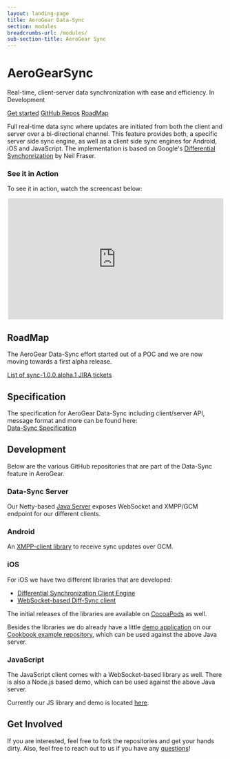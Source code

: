 ```yaml
---
layout: landing-page
title: AeroGear Data-Sync
section: modules
breadcrumbs-url: /modules/
sub-section-title: AeroGear Sync
---
```


  <h1><i class="fa fa-refresh"></i> AeroGear<strong>Sync</strong></h1>
  <p class="alt">Real-time, client-server data synchronization with ease and efficiency. <span class="label label-warning">In Development</span></p>

  <p>
    <a href="/getstarted/downloads/" class="btn btn-primary-inverse btn-lg"><i class="fa fa-hand-o-right"></i> Get started</a>
    <a href="https://github.com/aerogear/?query=sync" class="btn btn-primary btn-sm"><i class="fa fa-github-alt"></i> GitHub Repos</a>
    <a href="/docs/planning/" class="btn btn-primary btn-sm"><i class="fa fa-road"></i> RoadMap</a>
  </p>


Full real-time data sync where updates are initiated from both the client and server over a bi-directional channel. This feature provides both, a specific server side sync engine, as well as a client side sync engines for Android, iOS and JavaScript. The implementation is based on Google's [Differential Synchonrization](http://research.google.com/pubs/pub35605.html) by Neil Fraser.


<h3 id="sync-in-action">See it in Action</h3>

<p>To see it in action, watch the screencast below:</p>
<p><center>
	<iframe src="https://player.vimeo.com/video/121332828" width="500" height="281" frameborder="0" webkitallowfullscreen mozallowfullscreen allowfullscreen></iframe>
</center></p>

<h2 id="roadmap"><i class="fa fa-road"></i> RoadMap</h2>

The AeroGear Data-Sync effort started out of a POC and we are now moving towards a first alpha release. 

[List of sync-1.0.0.alpha.1 JIRA tickets](https://issues.jboss.org/issues/?filter=12323088)


<h2 id="spec"><i class="fa fa-book"></i> Specification</h2>

The specification for AeroGear Data-Sync including client/server API, message format and more can be found here:  
[Data-Sync Specification](../docs/specs/aerogear-data-sync)


<h2 id="development"><i class="fa fa-flask"></i> Development</h2>

Below are the various GitHub repositories that are part of the Data-Sync feature in AeroGear.


<h3 id="data-sync-server"><i class="fa fa-server"></i> Data-Sync Server</h3>

Our Netty-based [Java Server](https://github.com/aerogear/aerogear-sync-server) exposes WebSocket and XMPP/GCM endpoint for our different clients.


<h3 id="android"><i class="fa fa-android"></i> Android</h3>

An [XMPP-client library](https://github.com/aerogear/aerogear-android-sync) to receive sync updates over GCM.



<h3 id="ios"><i class="fa fa-apple"></i> iOS</h3>

For iOS we have two different libraries that are developed:

* [Differential Synchronization Client Engine](https://github.com/aerogear/aerogear-ios-sync)
* [WebSocket-based Diff-Sync client](https://github.com/aerogear/aerogear-ios-sync-client)

The initial releases of the libraries are available on [CocoaPods](http://cocoapods.org/?q=AeroGearSync) as well.

Besides the libraries we do already have a little [demo application](https://github.com/aerogear/aerogear-ios-cookbook/tree/master/Jedi) on our [Cookbook example repository](https://github.com/aerogear/aerogear-ios-cookbook#), which can be used against the above Java server.



<h3 id="javascript"><i class="fa fa-html5"></i> JavaScript</h3>

The JavaScript client comes with a WebSocket-based library as well. There is also a Node.js based demo, which can be used against the above Java server.

Currently our JS library and demo is located [here](https://github.com/aerogear/aerogear-sync-server/tree/master/js-client).



<h2 id="get-involved"><i class="fa fa-users"></i> Get Involved</h2>

If you are interested, feel free to fork the repositories and get your hands dirty. Also, feel free to reach out to us if you have any [questions](/community)!

